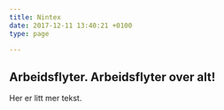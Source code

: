 ```yaml
---
title: Nintex
date: 2017-12-11 13:40:21 +0100
type: page

---
```

## Arbeidsflyter. Arbeidsflyter over alt!

Her er litt mer tekst.
